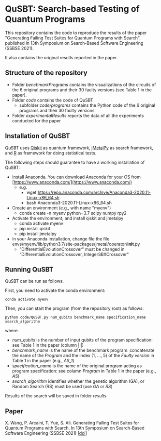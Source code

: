# QuSBT: Search-based Testing of Quantum Programs

This repository contains the code to reproduce the results of the paper "Generating Failing Test Suites for Quantum Programs with Search", published in 13th Symposium on Search-Based Software Engineering (SSBSE 2021).

It also contains the original results reported in the paper.

## Structure of the repository

* Folder *benchmarkPrograms* contains the visualizations of the circuits of the 6 original programs and their 30 faulty versions (see Table 1 in the paper).
* Folder *code* contains the code of QuSBT
    * subfolder *code/programs* contains the Python code of the 6 original programs and their 30 faulty versions
* Folder *experimentalResults* reports the data of all the experiments conducted for the paper

## Installation of QuSBT
QuSBT uses [Qiskit](https://qiskit.org/) as quantum framework, [jMetalPy](https://github.com/jMetal/jMetalPy) as search framework, and [R](https://www.r-project.org/) as framework for doing statistical tests.

The following steps should guarantee to have a working installation of QuSBT:
* Install Anaconda. You can download Anaconda for your OS from [https://www.anaconda.com/](https://www.anaconda.com/)
    * e.g.
        * wget https://repo.anaconda.com/archive/Anaconda3-2020.11-Linux-x86_64.sh
        * bash Anaconda3-2020.11-Linux-x86_64.sh
* Create an environment (e.g., with name "myenv")
    * conda create -n myenv python=3.7 scipy numpy rpy2
* Activate the environment, and install qiskit and jmetalpy
    * conda activate myenv
    * pip install qiskit
    * pip install jmetalpy
* In your Anaconda installation, change file the file envs/myenv/lib/python3.7/site-packages/jmetal/operator/__init__.py
    * "DifferentialEvolutionCrossover" must be changed in "DifferentialEvolutionCrossover, IntegerSBXCrossover"

## Running QuSBT

QuSBT can be run as follows.

First, you need to activate the conda environment:

```
conda activate myenv
```

Then, you can start the program (from the repository root) as follows:

```
python code/QuSBT.py num_qubits benchmark_name specification_name search_algorithm
```

where:
* *num_qubits* is the number of input qubits of the program specification: see Table 1 in the paper (column |I|)
* *benchmark_name* is the name of the benchmark program: concatenate the name of the *Program* and the index (1, ..., 5) of the *Faulty version* in Table 1 in the paper (e.g., *AS_1*)
* *specification_name* is the name of the original program acting as program specification: see column *Program* in Table 1 in the paper (e.g., *AS*)
* *search_algorithm* identifies whether the genetic algorithm (GA), or Random Search (RS) must be used (use *GA* or *RS*)

Results of the search will be saved in folder *results*

## Paper
X. Wang, P. Arcaini, T. Yue, S. Ali. Generating Failing Test Suites for Quantum Programs with Search. In 13th Symposium on Search-Based Software Engineering (SSBSE 2021) [[doi](https://doi.org/10.1007/978-3-030-88106-1_2)]
